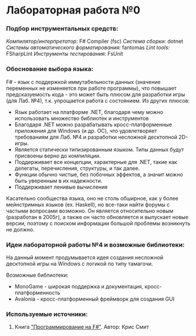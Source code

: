 # Лабораторная работа №0

### Подбор инструментальных средств: 

*Компилятор/интерпретатор:* F# Compiler (fsc)
*Система сборки:* dotnet
*Системы автоматического форматирования:* fantomas
*Lint tools:* FSharpLint
*Инструменты тестирования:* FsUnit

### Обоснование выбора языка: 

F# - язык с поддержкой иммутабельности данных (значение переменных не изменяется при работе программы), что повышает предсказуемость кода - это может быть плюсом для разработки игры (для Лаб. №4), т.к. упрощается работа с состоянием. Из других плюсов: 

- Язык работает на платформе .NET, благодаря чему можно использовать множество библиотек и инструментов
- Благодаря .NET можно разрабатывать кросс-платформенные приложения для Windows (и др. ОС), что удовлетворяет требованиям для Лаб. №4 и разработки несложной десктопной 2D-игры.
- Является статически типизированным языком. Типы данных будут присвоены верно до компиляции. 
- Поддерживает все концепции, характерные для .NET, такие как делегаты, перечисления, структуры, и так далее.
- Функции обычно чистые, без побочных эффектов, а значит можно быть уверенным в их надежности. 
- Поддерживает ленивые вычисления

Касательно сообщества языка, оно не столь обширное, как у более мейнстримных языков (ex. Haskell), но все-таки найти форумы с частыми вопросами возможно. Он является относительно новым (разработан в 2005г), а также он часто обновляется и выпускает новые версии, поэтому с поиском информации большой проблемы возникнуть не должно. 

### Идеи лабораторной работы №4 и возможные библиотеки: 

На данный момент продумывается идея создания несложной десктопной игры на Windows с логикой по типу тамагочи.

Возможные библиотеки: 
- MonoGame - широкая поддержка и документация, кросс-платформенность
- Avalonia - кросс-платформенный фреймворк для создания GUI

### Используемые источники: 

1. Книга ["Программирование на F#"](https://k0d.cc/storage/books/F/programmirovanie_na_f.pdf). Автор: Крис Смит
